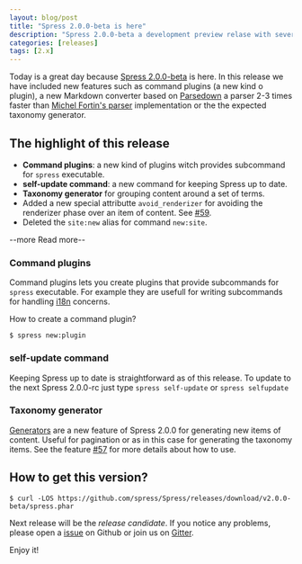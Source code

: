 ```yaml
---
layout: blog/post
title: "Spress 2.0.0-beta is here"
description: "Spress 2.0.0-beta a development preview relase with several new features like taxonomy generator or command plugins"
categories: [releases]
tags: [2.x]
---
```

Today is a great day because [Spress 2.0.0-beta](/about/changelog/#2-0-0-beta) is here. In this release we have included
new features such as command plugins (a new kind o plugin), a new Markdown converter based on 
[Parsedown](http://parsedown.org/) a parser 2-3 times faster than
[Michel Fortin's parser](https://michelf.ca/projects/php-markdown/) implementation or the the expected
taxonomy generator.

## The highlight of this release

* **Command plugins**: a new kind of plugins witch provides subcommand for `spress` executable.
* **self-update command**: a new command for keeping Spress up to date.
* **Taxonomy generator** for grouping content around a set of terms.
* Added a new special attributte `avoid_renderizer` for avoiding the renderizer phase over an item of content. See [#59](https://github.com/spress/Spress/issues/59).
* Deleted the `site:new` alias for command `new:site`.

--more Read more--

### Command plugins

Command plugins lets you create plugins that provide subcommands for `spress` executable. For example they are
usefull for writing subcommands for handling [i18n](https://en.wikipedia.org/wiki/Internationalization_and_localization)
concerns. 

How to create a command plugin?

```
$ spress new:plugin
```

### self-update command

Keeping Spress up to date is straightforward as of this release. To update to the next
Spress 2.0.0-rc just type `spress self-update` or `spress selfupdate`

### Taxonomy generator

[Generators](https://github.com/spress/Spress/issues/45) are a new feature of Spress 2.0.0
for generating new items of content. Useful for pagination or as in this case for generating
the taxonomy items. See the feature [#57](https://github.com/spress/Spress/issues/57)
for more details about how to use.

## How to get this version?

```
$ curl -LOS https://github.com/spress/Spress/releases/download/v2.0.0-beta/spress.phar
```

Next release will be the *release candidate*. If you notice any problems, please open a
[issue](https://github.com/spress/Spress/issues) on Github or join us on [Gitter](https://gitter.im/spress/Spress).

Enjoy it!